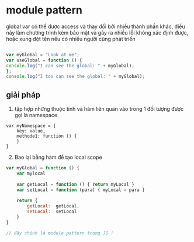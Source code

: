 # module pattern

global var có thể được access và thay đổi bởi nhiều thành phần khác, điều này làm chương trình kém bảo mật  và gây ra nhiều lỗi không xác định được, hoặc xung đột tên nếu có nhiều người cũng phát triển

```javascript
var myGlobal = "Look at me";
var useGlobal = function () {
console.log("I can see the global: " + myGlobal);
};
console.log("I too can see the global: " + myGlobal);
```

## giải pháp

1. tập hợp những thuộc tính và hàm liên quan vào trong 1 đối tượng được gọi là namespace

```text
var myNamespace = {
    key: value,
    methode1: function () {
    }  
}
```

2.  Bao lại bằng hàm để tạo local scope

```javascript
var myGlobal = function () {
    var mylocal
    
    var getLocal = function () { return myLocal }
    var setLocal = function (para) { myLocal = para }
    
    return {  
        getLocal:  getLocal,
        setLocal:  setLocal
    }
}

// đây chính là module pattern trong JS !
```

